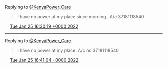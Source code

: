 Replying to [@KenyaPower_Care](https://twitter.com/KenyaPower_Care/status/1484932477177278471)

> I have no power at my place since morning . A/c 37181118540

<img src="media/tweet.ico" width="12" /> [Tue Jan 25 16:30:19 +0000 2022](https://twitter.com/EImamai/status/1486013572647899137)

----

Replying to [@KenyaPower_Care](https://twitter.com/KenyaPower_Care/status/1486014417825419265)

> I have no power at my place. A/c no 37181118540

<img src="media/tweet.ico" width="12" /> [Tue Jan 25 16:41:04 +0000 2022](https://twitter.com/EImamai/status/1486016280540889088)